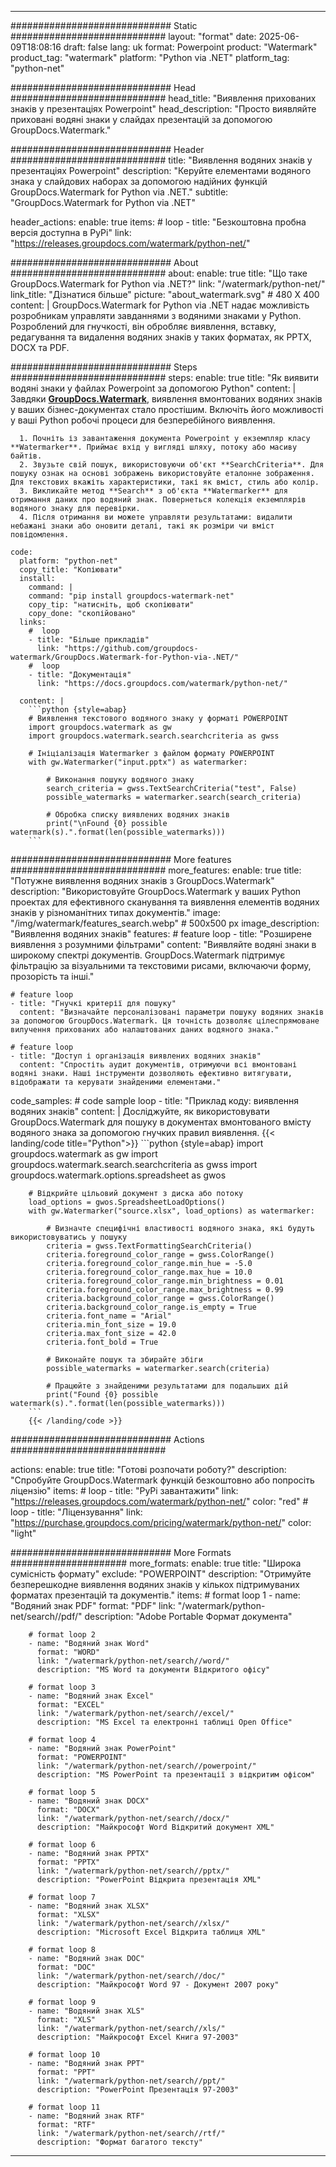 
---
############################# Static ############################
layout: "format"
date:  2025-06-09T18:08:16
draft: false
lang: uk
format: Powerpoint
product: "Watermark"
product_tag: "watermark"
platform: "Python via .NET"
platform_tag: "python-net"

############################# Head ############################
head_title: "Виявлення прихованих знаків у презентаціях Powerpoint"
head_description: "Просто виявляйте приховані водяні знаки у слайдах презентацій за допомогою GroupDocs.Watermark."

############################# Header ############################
title: "Виявлення водяних знаків у презентаціях Powerpoint" 
description: "Керуйте елементами водяного знака у слайдових наборах за допомогою надійних функцій GroupDocs.Watermark for Python via .NET."
subtitle: "GroupDocs.Watermark for Python via .NET" 

header_actions:
  enable: true
  items:
    #  loop
    - title: "Безкоштовна пробна версія доступна в PyPi"
      link: "https://releases.groupdocs.com/watermark/python-net/"
      
############################# About ############################
about:
    enable: true
    title: "Що таке GroupDocs.Watermark for Python via .NET?"
    link: "/watermark/python-net/"
    link_title: "Дізнатися більше"
    picture: "about_watermark.svg" # 480 X 400
    content: |
       GroupDocs.Watermark for Python via .NET надає можливість розробникам управляти завданнями з водяними знаками у Python. Розроблений для гнучкості, він обробляє виявлення, вставку, редагування та видалення водяних знаків у таких форматах, як PPTX, DOCX та PDF.

############################# Steps ############################
steps:
    enable: true
    title: "Як виявити водяні знаки у файлах Powerpoint за допомогою Python"
    content: |
      Завдяки **[GroupDocs.Watermark](https://products.groupdocs.com/watermark/python-net/)**, виявлення вмонтованих водяних знаків у ваших бізнес-документах стало простішим. Включіть його можливості у ваші Python робочі процеси для безперебійного виявлення.
      
      1. Почніть із завантаження документа Powerpoint у екземпляр класу **Watermarker**. Приймає вхід у вигляді шляху, потоку або масиву байтів.
      2. Звузьте свій пошук, використовуючи об'єкт **SearchCriteria**. Для пошуку ознак на основі зображень використовуйте еталонне зображення. Для текстових вкажіть характеристики, такі як вміст, стиль або колір.
      3. Викликайте метод **Search** з об'єкта **Watermarker** для отримання даних про водяний знак. Повернеться колекція екземплярів водяного знаку для перевірки.
      4. Після отримання ви можете управляти результатами: видалити небажані знаки або оновити деталі, такі як розміри чи вміст повідомлення.
   
    code:
      platform: "python-net"
      copy_title: "Копіювати"
      install:
        command: |
        command: "pip install groupdocs-watermark-net"
        copy_tip: "натисніть, щоб скопіювати"
        copy_done: "скопійовано"
      links:
        #  loop
        - title: "Більше прикладів"
          link: "https://github.com/groupdocs-watermark/GroupDocs.Watermark-for-Python-via-.NET/"
        #  loop
        - title: "Документація"
          link: "https://docs.groupdocs.com/watermark/python-net/"
          
      content: |
        ```python {style=abap}
        # Виявлення текстового водяного знаку у форматі POWERPOINT
        import groupdocs.watermark as gw
        import groupdocs.watermark.search.searchcriteria as gwss

        # Ініціалізація Watermarker з файлом формату POWERPOINT
        with gw.Watermarker("input.pptx") as watermarker:

            # Виконання пошуку водяного знаку
            search_criteria = gwss.TextSearchCriteria("test", False)
            possible_watermarks = watermarker.search(search_criteria)

            # Обробка списку виявлених водяних знаків
            print("\nFound {0} possible watermark(s).".format(len(possible_watermarks)))
        ```            

############################# More features ############################
more_features:
  enable: true
  title: "Потужне виявлення водяних знаків з GroupDocs.Watermark"
  description: "Використовуйте GroupDocs.Watermark у ваших Python проектах для ефективного сканування та виявлення елементів водяних знаків у різноманітних типах документів."
  image: "/img/watermark/features_search.webp" # 500x500 px
  image_description: "Виявлення водяних знаків"
  features:
    # feature loop
    - title: "Розширене виявлення з розумними фільтрами"
      content: "Виявляйте водяні знаки в широкому спектрі документів. GroupDocs.Watermark підтримує фільтрацію за візуальними та текстовими рисами, включаючи форму, прозорість та інші."

    # feature loop
    - title: "Гнучкі критерії для пошуку"
      content: "Визначайте персоналізовані параметри пошуку водяних знаків за допомогою GroupDocs.Watermark. Ця точність дозволяє цілеспрямоване вилучення прихованих або налаштованих даних водяного знака."

    # feature loop
    - title: "Доступ і організація виявлених водяних знаків"
      content: "Спростіть аудит документів, отримуючи всі вмонтовані водяні знаки. Наші інструменти дозволяють ефективно витягувати, відображати та керувати знайденими елементами."
      
  code_samples:
    # code sample loop
    - title: "Приклад коду: виявлення водяних знаків"
      content: |
        Досліджуйте, як використовувати GroupDocs.Watermark для пошуку в документах вмонтованого вмісту водяного знака за допомогою гнучких правил виявлення.
        {{< landing/code title="Python">}}
        ```python {style=abap}
        import groupdocs.watermark as gw
        import groupdocs.watermark.search.searchcriteria as gwss
        import groupdocs.watermark.options.spreadsheet as gwos

        # Відкрийте цільовий документ з диска або потоку
        load_options = gwos.SpreadsheetLoadOptions()
        with gw.Watermarker("source.xlsx", load_options) as watermarker:

            # Визначте специфічні властивості водяного знака, які будуть використовуватись у пошуку
            criteria = gwss.TextFormattingSearchCriteria()
            criteria.foreground_color_range = gwss.ColorRange()
            criteria.foreground_color_range.min_hue = -5.0
            criteria.foreground_color_range.max_hue = 10.0
            criteria.foreground_color_range.min_brightness = 0.01
            criteria.foreground_color_range.max_brightness = 0.99
            criteria.background_color_range = gwss.ColorRange()
            criteria.background_color_range.is_empty = True
            criteria.font_name = "Arial"
            criteria.min_font_size = 19.0
            criteria.max_font_size = 42.0
            criteria.font_bold = True

            # Виконайте пошук та збирайте збіги
            possible_watermarks = watermarker.search(criteria)

            # Працюйте з знайденими результатами для подальших дій
            print("Found {0} possible watermark(s).".format(len(possible_watermarks)))
        ```
        {{< /landing/code >}}


############################# Actions ############################

actions:
  enable: true
  title: "Готові розпочати роботу?"
  description: "Спробуйте GroupDocs.Watermark функцій безкоштовно або попросіть ліцензію"
  items:
    #  loop
    - title: "PyPi завантажити"
      link: "https://releases.groupdocs.com/watermark/python-net/"
      color: "red"
        #  loop
    - title: "Ліцензування"
      link: "https://purchase.groupdocs.com/pricing/watermark/python-net/"
      color: "light"


############################# More Formats #####################
more_formats:
    enable: true
    title: "Широка сумісність формату"
    exclude: "POWERPOINT"
    description: "Отримуйте безперешкодне виявлення водяних знаків у кількох підтримуваних форматах презентацій та документів."
    items: 
        # format loop 1
        - name: "Водяний знак PDF"
          format: "PDF"
          link: "/watermark/python-net/search//pdf/"
          description: "Adobe Portable Формат документа"

        # format loop 2
        - name: "Водяний знак Word"
          format: "WORD"
          link: "/watermark/python-net/search//word/"
          description: "MS Word та документи Відкритого офісу"
          
        # format loop 3
        - name: "Водяний знак Excel"
          format: "EXCEL"
          link: "/watermark/python-net/search//excel/"
          description: "MS Excel та електронні таблиці Open Office"

        # format loop 4
        - name: "Водяний знак PowerPoint"
          format: "POWERPOINT"
          link: "/watermark/python-net/search//powerpoint/"
          description: "MS PowerPoint та презентації з відкритим офісом"

        # format loop 5
        - name: "Водяний знак DOCX"
          format: "DOCX"
          link: "/watermark/python-net/search//docx/"
          description: "Майкрософт Word Відкритий документ XML"
          
        # format loop 6
        - name: "Водяний знак PPTX"
          format: "PPTX"
          link: "/watermark/python-net/search//pptx/"
          description: "PowerPoint Відкрита презентація XML"
          
        # format loop 7
        - name: "Водяний знак XLSX"
          format: "XLSX"
          link: "/watermark/python-net/search//xlsx/"
          description: "Microsoft Excel Відкрита таблиця XML"

        # format loop 8
        - name: "Водяний знак DOC"
          format: "DOC"
          link: "/watermark/python-net/search//doc/"
          description: "Майкрософт Word 97 - Документ 2007 року"

        # format loop 9
        - name: "Водяний знак XLS"
          format: "XLS"
          link: "/watermark/python-net/search//xls/"
          description: "Майкрософт Excel Книга 97-2003"

        # format loop 10
        - name: "Водяний знак PPT"
          format: "PPT"
          link: "/watermark/python-net/search//ppt/"
          description: "PowerPoint Презентація 97-2003"

        # format loop 11
        - name: "Водяний знак RTF"
          format: "RTF"
          link: "/watermark/python-net/search//rtf/"
          description: "Формат багатого тексту"

---